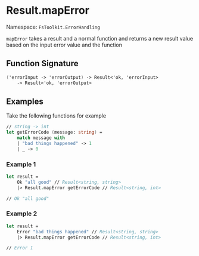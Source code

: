 # Result.mapError

Namespace: `FsToolkit.ErrorHandling`

`mapError` takes a result and a normal function and returns a new result value based on the input error value and the function

## Function Signature

```fsharp
('errorInput -> 'errorOutput) -> Result<'ok, 'errorInput> 
    -> Result<'ok, 'errorOutput>
```

## Examples

Take the following functions for example

```fsharp
// string -> int
let getErrorCode (message: string) =
    match message with
    | "bad things happened" -> 1
    | _ -> 0
```

### Example 1

```fsharp
let result =
    Ok "all good" // Result<string, string>
    |> Result.mapError getErrorCode // Result<string, int>

// Ok "all good"
```

### Example 2

```fsharp
let result =
    Error "bad things happened" // Result<string, string>
    |> Result.mapError getErrorCode // Result<string, int>

// Error 1
```

